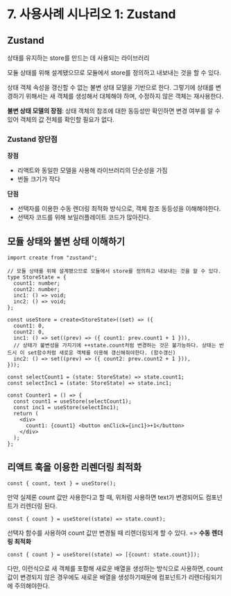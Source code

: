# 7. 사용사례 시나리오 1: Zustand

## Zustand

상태를 유지하는 store를 만드는 데 사용되는 라이브러리

모듈 상태를 위해 설계됐으므로 모듈에서 store를 정의하고 내보내는 것을 할 수 있다.

상태 객체 속성을 갱신할 수 없는 불변 상태 모델을 기반으로 한다. 그렇기에 상태를 변경하기 위해서는 새 객체를 생성해서 대체해야 하며, 수정하지 않은 객체는 재사용한다.

**불변 상태 모델의 장점**: 상태 객체의 참조에 대한 동등성만 확인하면 변경 여부를 알 수 있어 객체의 값 전체를 확인할 필요가 없다.

### Zustand 장단점

**장점**

- 리액트와 동일한 모델을 사용해 라이브러리의 단순성을 가짐
- 번들 크기가 작다

**단점**

- 선택자를 이용한 수동 렌더링 최적화 방식으로, 객체 참조 동등성을 이해해야한다.
- 선택자 코드를 위해 보일러플레이트 코드가 많아진다.

## 모듈 상태와 불변 상태 이해하기

```
import create from "zustand";

// 모듈 상태를 위해 설계됐으므로 모듈에서 store를 정의하고 내보내는 것을 할 수 있다.
type StoreState = {
  count1: number;
  count2: number;
  inc1: () => void;
  inc2: () => void;
};

const useStore = create<StoreState>((set) => ({
  count1: 0,
  count2: 0,
  inc1: () => set((prev) => ({ count1: prev.count1 + 1 })),
  // 상태가 불변성을 가지기에 ++state.count처럼 변경하는 것은 불가능하다. 상태는 반드시 이 set함수처럼 새로운 객체를 이용해 갱신해줘야한다. (함수갱신)
  inc2: () => set((prev) => ({ count2: prev.count2 + 1 })),
}));

const selectCount1 = (state: StoreState) => state.count1;
const selectInc1 = (state: StoreState) => state.inc1;

const Counter1 = () => {
  const count1 = useStore(selectCount1);
  const inc1 = useStore(selectInc1);
  return (
    <div>
      count1: {count1} <button onClick={inc1}>+1</button>
    </div>
  );
};
```

## 리액트 훅을 이용한 리렌더링 최적화

```
const { count, text } = useStore();
```

만약 실제론 count 값만 사용한다고 할 때, 위처럼 사용하면 text가 변경되어도 컴포넌트가 리렌더링 된다.

```
const { count } = useStore((state) => state.count);
```

선택자 함수를 사용하여 count 값만 변경될 때 리렌더링되게 할 수 있다. => **수동 렌더링 최적화**

```
const { count } = useStore((state) => [{count: state.count}]);
```

다만, 이런식으로 새 객체를 포함해 새로운 배열을 생성하는 방식으로 사용하면, count값이 변경되지 않은 경우에도 새로운 배열을 생성하기때문에 컴포넌트가 리렌더링되기에 주의해야한다.

